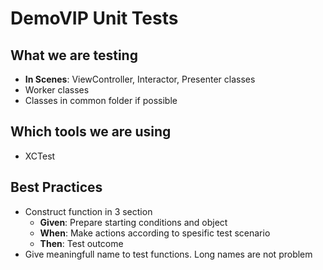 #  DemoVIP Unit Tests

## What we are testing

* **In Scenes**: ViewController, Interactor, Presenter classes
* Worker classes
* Classes in common folder if possible

## Which tools we are using

* XCTest

## Best Practices

* Construct function in 3 section
    * **Given**: Prepare starting conditions and object
    * **When**: Make actions according to spesific test scenario
    * **Then**: Test outcome
* Give meaningfull name to test functions. Long names are not problem

